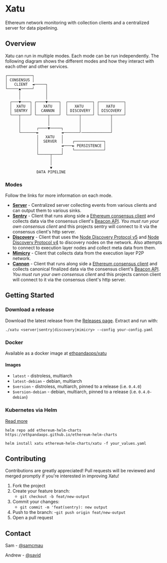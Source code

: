 # Xatu

Ethereum network monitoring with collection clients and a centralized server for data pipelining.

## Overview

Xatu can run in multiple modes. Each mode can be run independently. The following diagram shows the different modes and how they interact with each other and other services.

```
┌───────────┐
│ CONSENSUS │
│   CLIENT  ◄─────┐
└─────▲─────┘     │
      │           │
      │           │
  ┌───▼────┐ ┌────▼─────┐  ┌───────────┐ ┌───────────┐
  │  XATU  │ │   XATU   │  │   XATU    │ │   XATU    │
  │ SENTRY │ │  CANNON  │  │ DISCOVERY │ │ DISCOVERY │
  └───┬────┘ └─────┬────┘  └─────┬─────┘ └─────┬─────┘
      │            │             │             │
      │            │             │             │
      │       ┌────▼─────┐       │             │
      └───────►          ◄───────┘─────────────┘
              │   XATU   │
              │  SERVER  │    ┌─────────────┐
              │          ◄────► PERSISTENCE │
              │          │    └─────────────┘
              └─────┬────┘
                    │
                    │
                    ▼
              DATA PIPELINE
```

### Modes

Follow the links for more information on each mode.

- [**Server**](./docs/server.md) - Centralized server collecting events from various clients and can output them to various sinks.
- [**Sentry**](./docs/sentry.md) - Client that runs along side a [Ethereum consensus client](https://ethereum.org/en/developers/docs/nodes-and-clients/#consensus-clients) and collects data via the consensus client's [Beacon API](https://ethereum.github.io/beacon-APIs/). *You must run your own consensus client* and this projects sentry will connect to it via the consensus client's http server.
- [**Discovery**](./docs/discovery.md) - Client that uses the [Node Discovery Protocol v5](https://github.com/ethereum/devp2p/blob/master/discv5/discv5.md) and [Node Discovery Protocol v4](https://github.com/ethereum/devp2p/blob/master/discv4.md) to discovery nodes on the network. Also attempts to connect to execution layer nodes and collect meta data from them.
- [**Mimicry**](./docs/mimicry.md) - Client that collects data from the execution layer P2P network.
- [**Cannon**](./docs/sentry.md) - Client that runs along side a [Ethereum consensus client](https://ethereum.org/en/developers/docs/nodes-and-clients/#consensus-clients) and collects canonical finalized data via the consensus client's [Beacon API](https://ethereum.github.io/beacon-APIs/). *You must run your own consensus client* and this projects cannon client will connect to it via the consensus client's http server.

## Getting Started

### Download a release
Download the latest release from the [Releases page](https://github.com/ethpandaops/xatu/releases). Extract and run with:
```
./xatu <server|sentry|discovery|mimicry> --config your-config.yaml
```

### Docker
Available as a docker image at [ethpandaops/xatu](https://hub.docker.com/r/ethpandaops/xatu/tags)

#### Images
- `latest` - distroless, multiarch
- `latest-debian` - debian, multiarch
- `$version` - distroless, multiarch, pinned to a release (i.e. `0.4.0`)
- `$version-debian` - debian, multiarch, pinned to a release (i.e. `0.4.0-debian`)

### Kubernetes via Helm
[Read more](https://github.com/ethpandaops/ethereum-helm-charts/tree/master/charts/xatu)
```
helm repo add ethereum-helm-charts https://ethpandaops.github.io/ethereum-helm-charts

helm install xatu ethereum-helm-charts/xatu -f your_values.yaml
```

## Contributing

Contributions are greatly appreciated! Pull requests will be reviewed and merged promptly if you're interested in improving Xatu! 

1. Fork the project
2. Create your feature branch:
    - `git checkout -b feat/new-output`
3. Commit your changes:
    - `git commit -m 'feat(sentry): new output`
4. Push to the branch:
    -`git push origin feat/new-output`
5. Open a pull request

## Contact

Sam - [@samcmau](https://twitter.com/samcmau)

Andrew - [@savid](https://twitter.com/Savid)
